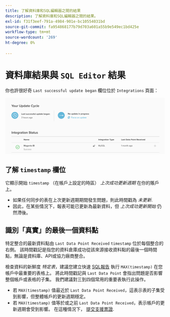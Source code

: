 ```yaml
---
title: 了解資料庫和SQL編輯器之間的結果
description: 了解資料庫和SQL編輯器之間的結果。
exl-id: f31f3eef-791a-4984-901e-bc10554031bd
source-git-commit: fa954868177b79d703a601a55b9e549ec1bd425e
workflow-type: tm+mt
source-wordcount: '269'
ht-degree: 0%

---
```


# 資料庫結果與 `SQL Editor` 結果

你也許很好奇 `Last successful update began` 欄位位於 `Integrations` 頁面：

![Last_successful_update.png](../../../assets/Last_successful_update.png)

## 了解 `timestamp` 欄位

它顯示開始 `timestamp` （在帳戶上設定的時區） _上次成功更新週期_ 在你的賬戶上。

- 如果任何同步的表在上次更新週期期間發生問題，則此時間戳為 *未更新*.
- 因此，在某些情況下，報表可能已更新為最新資料，但 *上次成功更新開始* 仍然滯後。

## 識別「真實」的最後一個資料點

特定整合的最新資料點由 `Last Data Point Received` `timestamp` 位於每個整合的右側。 該時間戳記是指您的資料倉庫成功從該來源接收資料點的最後一個時間點，無論是資料庫、API或協力廠商整合。

檢查資料的新鮮度 *特定表*，建議您建立快速 [SQL報告](../../dev-reports/sql-rpt-bldr.md) 執行 `MAX(timestamp)` 在您帳戶中最重要的表格上。 將此時間戳記與 `Last Data Point` 會指出問題是否影響整個帳戶或表格的子集。 我們建議對三到四個常用的重要表執行此操作。

- 若 `MAX(timestamp)` 值最近於 `Last Data Point Received`，這表示表的子集受到影響，但整體帳戶的更新週期穩定。
- 若 `MAX(timestamp)` 值等於或之前 `Last Data Point Received`，表示帳戶的更新週期會受到影響。 在這種情況下， [提交支援票證](https://experienceleague.adobe.com/docs/commerce-knowledge-base/kb/troubleshooting/miscellaneous/mbi-service-policies.html?lang=en).

